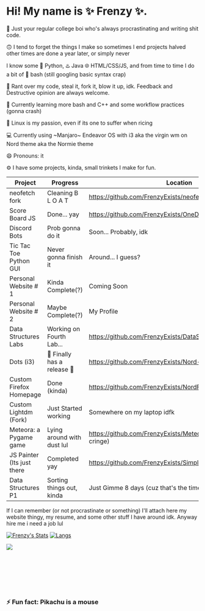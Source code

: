 <!--
**FrenzyExists/FrenzyExists** is a ✨ _special_ ✨ repository because its `README.md` (this file) appears on your GitHub profile.

Here are some ideas to get you started:

- 🔭 I’m currently working on ...
- 🌱 I’m currently learning ...
-  I’m looking to collaborate on ...
- 🤔 I’m looking for help with ...
- 💬 Ask me about ...
- 📫 How to reach me: ...
- 😄 Pronouns: ...
- ⚡ Fun fact: ...
-->

# Hi! My name is ✨ Frenzy ✨. 

📓 Just your regular college boi who's always procrastinating and writing shit code.

🙃 I tend to forget the things I make so sometimes I end projects halved other times are done a year later, or simply never

I know some 🐍 Python, ♨️ Java 🌐 HTML/CSS/JS, and from time to time I do a bit of 🚀 bash (still googling basic syntax crap)

👯 Rant over my code, steal it, fork it, blow it up, idk. Feedback and Destructive opinion are always welcome.

🌱 Currently learning more bash and C++ and some workflow practices (gonna crash)

👾 Linux is my passion, even if its one to suffer when ricing

💻 Currently using ~Manjaro~ Endeavor OS with i3 aka the virgin wm on Nord theme aka the Normie theme

:smile: Pronouns: it

⚙️ I have some projects, kinda, small trinkets I make for fun.

Project                     | Progress                    | Location
-----------                 | --------                    |--------                                                               |
neofetch fork               | Cleaning B L O A T          | https://github.com/FrenzyExists/neofetch                              |
Score Board JS              | Done... yay                 | https://github.com/FrenzyExists/OneDayBootCampScoreboard              |
Discord Bots                | Prob gonna do it            | Soon... Probably, idk                                                 |
Tic Tac Toe Python GUI      | Never gonna finish it       | Around... I guess?                                                    |
Personal Website # 1        | Kinda Complete(?)           | Coming Soon                                                           |
Personal Website # 2        | Maybe Complete(?)           | My Profile                                                            |
Data Structures Labs        | Working on Fourth Lab...    | https://github.com/FrenzyExists/DataStructuresLab                     |
Dots (i3)                   | 🎉 Finally has a release 🎉  | https://github.com/FrenzyExists/Nord-dot-files-i3                     |
Custom Firefox Homepage     | Done (kinda)                | https://github.com/FrenzyExists/NordFirefox (I remembered)            |
Custom Lightdm (Fork)       | Just Started working        | Somewhere on my laptop idfk                                           |
Meteora: a Pygame game      | Lying around with dust lul  | https://github.com/FrenzyExists/Meteora-python (enjoy the cringe)     |
JS Painter (Its just there  | Completed yay               | https://github.com/FrenzyExists/Simple_Paint_JS                       |
Data Structures P1          | Sorting things out, kinda   | Just Gimme 8 days (cuz that's the time limit given)                   |

If I can remember (or not procrastinate or something) I'll attach here my website thingy, my resume, and some other stuff I have around idk. Anyway hire me i need a job lul

[![Frenzy's Stats](https://github-readme-stats.vercel.app/api?username=frenzyexists&show_icons=true&theme=nord)](https://github.com/anuraghazra/github-readme-stats)
[![Langs](https://github-readme-stats.vercel.app/api/top-langs/?username=frenzyexists&layout=compact&theme=nord)](https://github.com/anuraghazra/github-readme-stats)

<a href="https://github.com/anuraghazra/github-readme-stats">
  <img align="center" src="https://github-readme-stats.vercel.app/api/wakatime?username=frenzyexists&theme=nord" />
</a><br/><br/><br/><br/><br/><br/><br/>


### ⚡ Fun fact: Pikachu is a mouse
